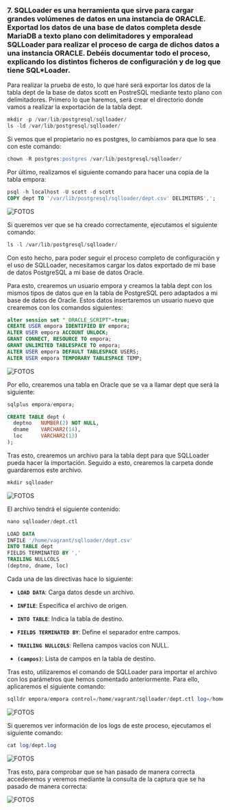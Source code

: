 ### 7. SQLLoader es una herramienta que sirve para cargar grandes volúmenes de datos en una instancia de ORACLE. Exportad los datos de una base de datos completa desde MariaDB a texto plano con delimitadores y emporalead SQLLoader para realizar el proceso de carga de dichos datos a una instancia ORACLE. Debéis documentar todo el proceso, explicando los distintos ficheros de configuración y de log que tiene SQL*Loader.

Para realizar la prueba de esto, lo que haré será exportar los datos de la tabla dept de la base de datos scott en PostreSQL mediante texto plano con delimitadores. Primero lo que haremos, será crear el directorio donde vamos a realizar la exportación de la tabla dept.

```sql
mkdir -p /var/lib/postgresql/sqlloader/
ls -ld /var/lib/postgresql/sqlloader/
```

Si vemos que el propietario no es postgres, lo cambiamos para que lo sea con este comando:

```sql
chown -R postgres:postgres /var/lib/postgresql/sqlloader/
```

Por último, realizamos el siguiente comando para hacer una copia de la tabla empora:

```sql
psql -h localhost -U scott -d scott
COPY dept TO '/var/lib/postgresql/sqlloader/dept.csv' DELIMITERS',';
```

![FOTOS](img/42.png)

Si queremos ver que se ha creado correctamente, ejecutamos el siguiente comando:

```sql
ls -l /var/lib/postgresql/sqlloader/
```

Con esto hecho, para poder seguir el proceso completo de configuración y el uso de SQLLoader, necesitamos cargar los datos exportado de mi base de datos PostgreSQL a mi base de datos Oracle.

Para esto, crearemos un usuario empora y creamos la tabla dept con los mismos tipos de datos que en la tabla de PostgreSQL pero adaptados a mi base de datos de Oracle. Estos datos insertaremos un usuario nuevo que crearemos con los comandos siguientes:

```sql
alter session set "_ORACLE_SCRIPT"=true;
CREATE USER empora IDENTIFIED BY empora;
ALTER USER empora ACCOUNT UNLOCK;
GRANT CONNECT, RESOURCE TO empora;
GRANT UNLIMITED TABLESPACE TO empora;
ALTER USER empora DEFAULT TABLESPACE USERS;
ALTER USER empora TEMPORARY TABLESPACE TEMP;
```

![FOTOS](img/43.png)

Por ello, crearemos una tabla en Oracle que se va a llamar dept que será la siguiente:

```sql
sqlplus empora/empora;

CREATE TABLE dept (
  deptno   NUMBER(2) NOT NULL,
  dname    VARCHAR2(14),
  loc      VARCHAR2(13)
);
```

Tras esto, crearemos un archivo para la tabla dept para que SQLLoader pueda hacer la importación. Seguido a esto, crearemos la carpeta donde guardaremos este archivo.

```sql
mkdir sqlloader
```

![FOTOS](img/44.png)

El archivo tendrá el siguiente contenido:

```sql
nano sqlloader/dept.ctl

LOAD DATA
INFILE '/home/vagrant/sqlloader/dept.csv'
INTO TABLE dept
FIELDS TERMINATED BY ','
TRAILING NULLCOLS
(deptno, dname, loc)
```

Cada una de las directivas hace lo siguiente:

- **`LOAD DATA`**: Carga datos desde un archivo.

- **`INFILE`**: Especifica el archivo de origen.

- **`INTO TABLE`**: Indica la tabla de destino.

- **`FIELDS TERMINATED BY`**: Define el separador entre campos.

- **`TRAILING NULLCOLS`**: Rellena campos vacíos con NULL.

- **`(campos)`**: Lista de campos en la tabla de destino.

Tras esto, utilizaremos el comando de SQLLoader para importar el archivo con los parámetros que hemos comentado anteriormente. Para ello, aplicaremos el siguiente comando:

```sql
sqlldr empora/empora control=/home/vagrant/sqlloader/dept.ctl log=/home/vagrant/log/dept.log
```

![FOTOS](img/45.png)


Si queremos ver información de los logs de este proceso, ejecutamos el siguiente comando:

```sql
cat log/dept.log
```

![FOTOS](img/46.png)

Tras esto, para comprobar que se han pasado de manera correcta accederemos y veremos mediante la consulta de la captura que se ha pasado de manera correcta:

![FOTOS](img/47.png)